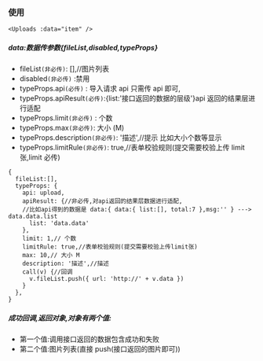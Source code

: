 ### 使用

`<Uploads :data="item" />`

##### data:数据传参数{fileList,disabled,typeProps}

- fileList`(非必传)`: [],//图片列表
- disabled`(非必传)` :禁用
- typeProps.api`(必传)` : 导入请求 api 只需传 api 即可,
- typeProps.apiResult`(必传)`:{list:'接口返回的数据的层级'}api 返回的结果层进行适配
- typeProps.limit`(非必传)` : 个数
- typeProps.max`(非必传)`: 大小 (M)
- typeProps.description`(非必传)`: '描述',//提示 比如大小个数等显示
- typeProps.limitRule`(非必传)`: true,//表单校验规则(提交需要校验上传 limit 张,limit 必传)

```
{
  fileList:[],
  typeProps: {
    api: upload,
    apiResult: {//非必传,对api返回的结果层数据进行适配,
    //比如api得到的数据是 data:{ data:{ list:[], total:7 },msg:'' } ---> data.data.list
      list: 'data.data'
    },
    limit: 1,// 个数
    limitRule: true,//表单校验规则(提交需要校验上传limit张)
    max: 10,// 大小 M
    description: '描述',//描述
    call(v) {//回调
      v.fileList.push({ url: 'http://' + v.data })
    }
  },
}
```

##### 成功回调,返回对象,对象有两个值:

- 第一个值:调用接口返回的数据包含成功和失败
- 第二个值:图片列表(直接 push(接口返回的图片即可))
